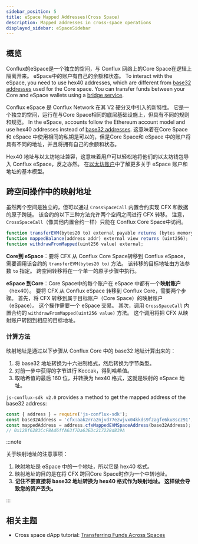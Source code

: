 ```yaml
---
sidebar_position: 5
title: eSpace Mapped Addresses(Cross Space)
description: Mapped addresses in cross-space operations
displayed_sidebar: eSpaceSidebar
---
```


## 概览

Conflux的eSpace是一个独立的空间，与 Conflux 网络上的Core Space在逻辑上隔离开来。 eSpace中的账户有自己的余额和状态。 To interact with the eSpace, you need to use hex40 addresses, which are different from [base32 addresses](../../core/core-space-basics/addresses.md) used for the Core space. You can transfer funds between your Core and eSpace wallets using a [bridge service](../../general/tutorials/transferring-funds/transfer-funds-across-spaces.md).

Conflux eSpace 是 Conflux Network 在其 V2 硬分叉中引入的新特性。 它是一个独立的空间，运行在与Core Space相同的底层基础设施上，但具有不同的规则和规范。 In the eSpace, accounts follow the Ethereum account model and use hex40 addresses instead of [base32 addresses](../../core/core-space-basics/addresses.md). 这意味着在Core Space和 eSpace 中使用相同的私钥是可以的，但是Core Space和 eSpace 中的账户将具有不同的地址，并且将拥有自己的余额和状态。

Hex40 地址与以太坊地址兼容，这意味着用户可以轻松地将他们的以太坊钱包导入 Conflux eSpace，反之亦然。 在[以太坊账户](https://ethereum.org/en/developers/docs/accounts/)中了解更多关于 eSpace 账户和地址的基本模型。

## 跨空间操作中的映射地址

虽然两个空间是独立的，但可以通过 `CrossSpaceCall` 内置合约实现 CFX 和数据的原子跨链。 该合约的以下三种方法允许两个空间之间进行 CFX 转移。 注意，`CrossSpaceCall`（像其他内置合约一样）只能在 Conflux Core Space中访问。

```js
function transferEVM(bytes20 to) external payable returns (bytes memory output);
function mappedBalance(address addr) external view returns (uint256);
function withdrawFromMapped(uint256 value) external;
```

**Core到 eSpace**：要将 CFX 从 Conflux Core Space转移到 Conflux eSpace，需要调用该合约的 `transferEVM(bytes20 to)` 方法。 该转移的目标地址由方法参数 `to` 指定。 跨空间转移将在一个单一的原子步骤中执行。

**eSpace 到Core**：Core Space中的每个账户在 eSpace 中都有一个**映射账户**（hex40）。 要将 CFX 从 Conflux eSpace 转移到 Conflux Core，需要两个步骤。 首先，将 CFX 转移到属于目标账户（Core Space）的映射账户（eSpace）。 这个操作需要一个 eSpace 交易。 其次，调用 `CrossSpaceCall` 内置合约的 `withdrawFromMapped(uint256 value)` 方法。 这个调用将把 CFX 从映射账户转回到相应的目标地址。

### 计算方法

映射地址是通过以下步骤从 Conflux Core 中的 base32 地址计算出来的：

1. 将 base32 地址转换为十六进制格式，然后转换为字节类型。
2. 对前一步中获得的字节进行 Keccak，得到哈希值。
3. 取哈希值的最后 160 位，并转换为 hex40 格式，这就是映射的 eSpace 地址。

`js-conflux-sdk v2.0` provides a method to get the mapped address of the base32 address:

```js
const { address } = require('js-conflux-sdk');
const base32Address = 'cfx:aak2rra2njvd77ezwjvx04kkds9fzagfe6ku8scz91';
const mappedAddress = address.cfxMappedEVMSpaceAddress(base32Address);
// 0x12Bf6283CcF8Ad6ffA63f7Da63EDc217228d839A
```

:::note

关于映射地址的注意事项：

1. 映射地址是 eSpace 中的一个地址，所以它是 hex40 格式。
2. 映射地址的目的是在将 CFX 跨回Core Space时作为一个中转地址。
3. **记住不要直接将 base32 地址转换为 hex40 格式作为映射地址。 这样做会导致您的资产丢失。**

:::

## 相关主题

* Cross space dApp tutorial: [Transferring Funds Across Spaces](../../general/tutorials/transferring-funds/transfer-funds-across-spaces.md)
